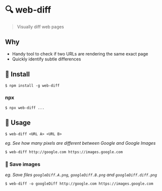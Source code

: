 # :mag: web-diff
> Visually diff web pages

## Why
- Handy tool to check if two URLs are rendering the same exact page
- Quickly identify subtle differences


## :rocket: Install
```
$ npm install -g web-diff
```

### npx
```
$ npx web-diff ...
```

## :beginner: Usage
```
$ web-diff <URL A> <URL B>
```

_eg. See how many pixels are different between Google and Google Images_
```
$ web-diff http://google.com https://images.google.com
```

### 💾 Save images

_eg. Save files `googleDiff.A.png`, `googleDiff.B.png` and `googleDiff.diff.png`_
```
$ web-diff -o googleDiff http://google.com https://images.google.com
```
